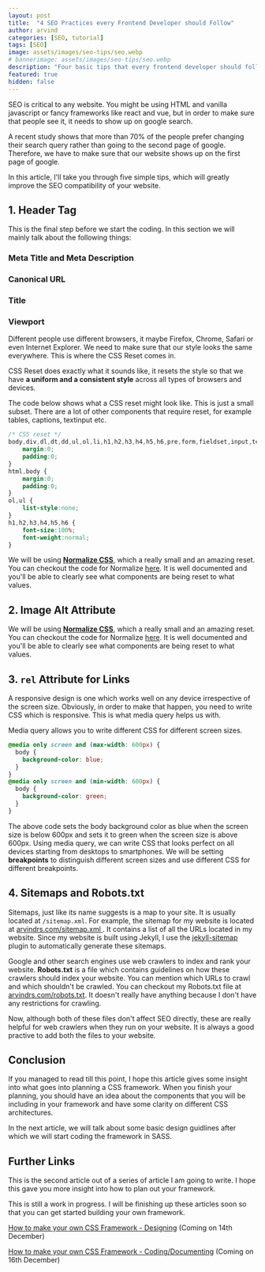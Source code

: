 ```yaml
---
layout: post
title:  "4 SEO Practices every Frontend Developer should Follow"
author: arvind
categories: [SEO, tutorial]
tags: [SEO]
image: assets/images/seo-tips/seo.webp
# bannerimage: assets/images/seo-tips/seo.webp
description: "Four basic tips that every frontend developer should follow and put into practice"
featured: true
hidden: false
---
```



SEO is critical to any website. You might be using HTML and vanilla javascript or fancy frameworks like react and vue, but in order to make sure that people see it, it needs to show up on google search.

A recent study shows that more than 70% of the people prefer changing their search query rather than going to the second page of google. Therefore, we have to make sure that our website shows up on the first page of google.

In this article, I'll take you through five simple tips, which will greatly improve the SEO compatibility of your website.


## 1. Header Tag

This is the final step before we start the coding. In this section we will mainly talk about the following things:

### Meta Title and Meta Description
### Canonical URL
### Title
### Viewport


Different people use different browsers, it maybe Firefox, Chrome, Safari or even Internet Explorer. We need to make sure that our style looks the same everywhere. This is where the CSS Reset comes in.

CSS Reset does exactly what it sounds like, it resets the style so that we have **a uniform and a consistent style** across all types of browsers and devices.

The code below shows what a CSS reset might look like. This is just a small subset. There are a lot of other components that require reset, for example tables, captions, textinput etc.

```css
/* CSS reset */
body,div,dl,dt,dd,ul,ol,li,h1,h2,h3,h4,h5,h6,pre,form,fieldset,input,textarea,p,blockquote,th,td { 
    margin:0;
    padding:0;
}
html,body {
    margin:0;
    padding:0;
}
ol,ul {
    list-style:none;
}
h1,h2,h3,h4,h5,h6 {
    font-size:100%;
    font-weight:normal;
}
```

We will be using <a href="https://necolas.github.io/normalize.css/" target="_blank" rel="nofollow">**Normalize CSS**</a>, which a really small and an amazing reset. You can checkout the code for Normalize <a href="https://github.com/necolas/normalize.css/blob/master/normalize.css" target="_blank" rel="nofollow">here</a>. It is well documented and you'll be able to clearly see what components are being reset to what values.

## 2. Image Alt Attribute

We will be using <a href="https://necolas.github.io/normalize.css/" target="_blank" rel="nofollow">**Normalize CSS**</a>, which a really small and an amazing reset. You can checkout the code for Normalize <a href="https://github.com/necolas/normalize.css/blob/master/normalize.css" target="_blank" rel="nofollow">here</a>. It is well documented and you'll be able to clearly see what components are being reset to what values.


## 3. `rel` Attribute for Links


A responsive design is one which works well on any device irrespective of the screen size. Obviously, in order to make that happen, you need to write CSS which is responsive. This is what media query helps us with.

Media query allows you to write different CSS for different screen sizes.

```css
@media only screen and (max-width: 600px) {
  body {
    background-color: blue;
  }
}
@media only screen and (min-width: 600px) {
  body {
    background-color: green;
  }
}
```

The above code sets the body background color as blue when the screen size is below 600px and sets it to green when the screen size is above 600px. 
Using media query, we can write CSS that looks perfect on all devices starting from desktops to smartphones. We will be setting **breakpoints** to distinguish different screen sizes and use different CSS for different breakpoints.


## 4. Sitemaps and Robots.txt

Sitemaps, just like its name suggests is a map to your site. It is usually located at `/sitemap.xml`. For example, the sitemap for my website is located at <a href="https://www.arvindrs.com/sitemap.xml" target="_blank"> arvindrs.com/sitemap.xml </a>. It contains a list of all the URLs located in my website. 
Since my website is built using Jekyll, I use the <a href="https://github.com/jekyll/jekyll-sitemap" target="_blank" rel="nofollow noopener">jekyll-sitemap</a> plugin to automatically generate these sitemaps.

Google and other search engines use web crawlers to index and rank your website. <b>Robots.txt</b> is a file which contains guidelines on how these crawlers should index your website. You can mention which URLs to crawl and which shouldn't be crawled. You can checkout my Robots.txt file at <a href="https://arvindrs.com/robots.txt" target="_blank">arvindrs.com/robots.txt</a>. It doesn't really have anything because I don't have any restrictions for crawling.

Now, although both of these files don't affect SEO directly, these are really helpful for web crawlers when they run on your website. It is always a good practive to add both the files to your website.


## Conclusion

If you managed to read till this point, I hope this article gives some insight into what goes into planning a CSS framework. When you finish your planning, you should have an idea about the components that you will be including in your framework and have some clarity on different CSS architectures. 

In the next article, we will talk about some basic design guidlines after which we will start coding the framework in SASS.

## Further Links

This is the second article out of a series of article I am going to write. I hope this gave you more insight into how to plan out your framework.

This is still a work in progress. I will be finishing up these articles soon so that you can get started building your own framework.

<a href="javascript:void(0)">How to make your own CSS Framework - Designing</a> (Coming on 14th December)

<a href="javascript:void(0)">How to make your own CSS Framework - Coding/Documenting</a> (Coming on 16th December)
